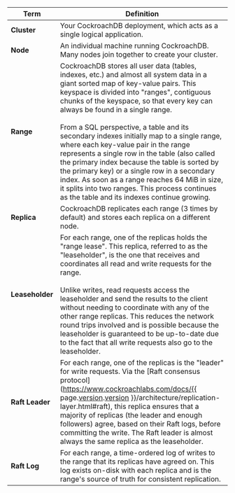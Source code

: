 Term | Definition
-----|------------
**Cluster** | Your CockroachDB deployment, which acts as a single logical application.
**Node** | An individual machine running CockroachDB. Many nodes join together to create your cluster.
**Range** | CockroachDB stores all user data (tables, indexes, etc.) and almost all system data in a giant sorted map of key-value pairs. This keyspace is divided into "ranges", contiguous chunks of the keyspace, so that every key can always be found in a single range.<br><br>From a SQL perspective, a table and its secondary indexes initially map to a single range, where each key-value pair in the range represents a single row in the table (also called the primary index because the table is sorted by the primary key) or a single row in a secondary index. As soon as a range reaches 64 MiB in size, it splits into two ranges. This process continues as the table and its indexes continue growing.
**Replica** | CockroachDB replicates each range (3 times by default) and stores each replica on a different node.
**Leaseholder** | For each range, one of the replicas holds the "range lease". This replica, referred to as the "leaseholder", is the one that receives and coordinates all read and write requests for the range.<br><br>Unlike writes, read requests access the leaseholder and send the results to the client without needing to coordinate with any of the other range replicas. This reduces the network round trips involved and is possible because the leaseholder is guaranteed to be up-to-date due to the fact that all write requests also go to the leaseholder.
**Raft Leader** | For each range, one of the replicas is the "leader" for write requests. Via the [Raft consensus protocol](https://www.cockroachlabs.com/docs/{{ page.[version](cluster-settings.html#setting-version).[version](cluster-settings.html#setting-version) }}/architecture/replication-layer.html#raft), this replica ensures that a majority of replicas (the leader and enough followers) agree, based on their Raft logs, before committing the write. The Raft leader is almost always the same replica as the leaseholder.
**Raft Log** | For each range, a time-ordered log of writes to the range that its replicas have agreed on. This log exists on-disk with each replica and is the range's source of truth for consistent replication.
